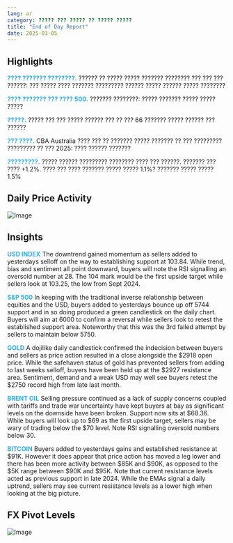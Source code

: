 ```yaml
---
lang: ar
category: ????? ??? ????? ?? ????? ?????
title: "End of Day Report"
date: 2025-03-05
---
```



<h2>Highlights</h2>
<strong style="color: #2caef7;">???? ??????? ????????.</strong> ?????? ?? ????? ????? ??????? ???????? ??? ??? ??? ??????: ??? ????? ???? ??????? ????????? ?????? ????? ?????? ????? ????????


<strong style="color: #2caef7;">???? ??????? ??? ???? 500.</strong> ??????? ????????: ????? ??????? ????? ????? ?????

<strong style="color: #2caef7;">?????.</strong> ????? ??? ??? ????? ?????? ??? ?? ??? 66 ??????? ????? ?????? ??? ??????

<strong style="color: #2caef7;">??? ????.</strong> CBA Australia ???? ??? ?? ??????? ????? ??????? ?? ??? ????????? ????????? ?? ??? 2025: ???? ?????? ???????

<strong style="color: #2caef7;">?????????.</strong> ????? ?????? ????????? ???????? ???? ??? ??????. ??????? ??? ???? +1.2%. ???? ??? ???? ??????? ????? ????? 1.1%? ??????? ????? ????? 1.5%



<h2>Daily Price Activity</h2>
<img src="https://markleighedu.github.io/img/Mar-2025/05-Mar-2025/price.jpg" alt="Image"/>

<h2>Insights</h2>
<strong style="color: #2caef7;">USD INDEX</strong> The downtrend gained momentum as sellers added to yesterdays selloff on the way to establishing support at 103.84. While trend, bias and sentiment all point downward, buyers will note the RSI signalling an oversold number at 28. The 104 mark would be the first upside target while sellers look at 103.25, the low from Sept 2024.

<strong style="color: #2caef7;">S&P 500</strong> In keeping with the traditional inverse relationship between equities and the USD, buyers added to yesterdays bounce up off 5744 support and in so doing produced a green candlestick on the daily chart. Buyers will aim at 6000 to confirm a reversal while sellers look to retest the established support area. Noteworthy that this was the 3rd failed attempt by sellers to maintain below 5750.

<strong style="color: #2caef7;">GOLD</strong> A dojilike daily candlestick confirmed the indecision between buyers and sellers as price action resulted in a close alongside the $2918 open price. While the safehaven status of gold has prevented sellers from adding to last weeks selloff, buyers have been held up at the $2927 resistance area. Sentiment, demand  and a weak USD may well see buyers retest the $2750 record high from late last month.

<strong style="color: #2caef7;">BRENT OIL</strong> Selling pressure continued as a lack of supply concerns coupled with tariffs and trade war uncertainty have kept buyers at bay as significant levels on the downside have been broken. Support now sits at $68.36. While buyers will look up to $69 as the first upside target, sellers may be wary of trading below the $70 level. Note RSI signalling oversold numbers below 30.

<strong style="color: #2caef7;">BITCOIN</strong> Buyers added to yesterdays gains and established resistance at $91K. However it does appear that price action has moved a leg lower and there has been more activity between $85K and $90K, as opposed to the $5K range between $90K and $95K. Note that current resistance levels acted as previous support in late 2024. While the EMAs signal a daily uptrend, sellers may see current resistance levels as a lower high when looking at the big picture.



<h2>FX Pivot Levels</h2>
<img src="https://markleighedu.github.io/img/Mar-2025/05-Mar-2025/pivot.jpg" alt="Image"/>